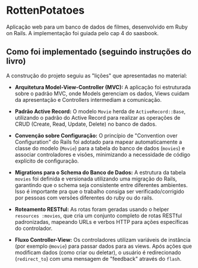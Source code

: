 # RottenPotatoes

Aplicação web para um banco de dados de filmes, desenvolvido em Ruby on Rails. A implementação foi guiada pelo cap 4 do saasbook.

## Como foi implementado (seguindo instruções do livro)

A construção do projeto seguiu as "lições" que apresentadas no material:

* **Arquitetura Model-View-Controller (MVC):** A aplicação foi estruturada sobre o padrão MVC, onde Models gerenciam os dados, Views cuidam da apresentação e Controllers intermediam a comunicação.

* **Padrão Active Record:** O modelo `Movie` herda de `ActiveRecord::Base`, utilizando o padrão do Active Record para realizar as operações de CRUD (Create, Read, Update, Delete) no banco de dados.

* **Convenção sobre Configuração:** O princípio de "Convention over Configuration" do Rails foi adotado para mapear automaticamente a classe do modelo (`Movie`) para a tabela do banco de dados (`movies`) e associar controladores e visões, minimizando a necessidade de código explícito de configuração.

* **Migrations para o Schema do Banco de Dados:** A estrutura da tabela `movies` foi definida e versionada utilizando uma migração do Rails, garantindo que o schema seja consistente entre diferentes ambientes. Isso é importante pra que o trabalho consiga ser verificado/corrigido por pessoas com versões diferentes do ruby ou do rails.

* **Roteamento RESTful:** As rotas foram geradas usando o helper `resources :movies`, que cria um conjunto completo de rotas RESTful padronizadas, mapeando URLs e verbos HTTP para ações específicas do controlador.

* **Fluxo Controller-View:** Os controladores utilizam variáveis de instância (por exemplo `@movie`) para passar dados para as views. Após ações que modificam dados (como criar ou deletar), o usuário é redirecionado (`redirect_to`) com uma mensagem de "feedback" através do `flash`.
